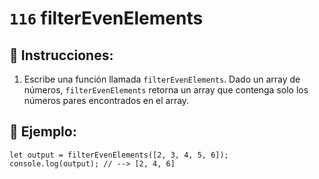 # `116` filterEvenElements

## 📝 Instrucciones:

1. Escribe una función llamada `filterEvenElements`. Dado un array de números, `filterEvenElements` retorna un array que contenga solo los números pares encontrados en el array.

## 📎 Ejemplo:

```Js
let output = filterEvenElements([2, 3, 4, 5, 6]);
console.log(output); // --> [2, 4, 6]
```
